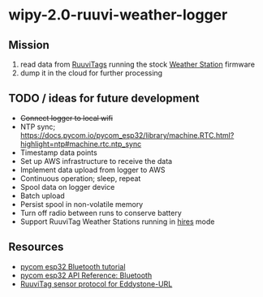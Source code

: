 # wipy-2.0-ruuvi-weather-logger

## Mission
1) read data from [RuuviTags](https://ruuvitag.com/) running the stock [Weather Station](https://ruu.vi/setup/#weather-station) firmware
2) dump it in the cloud for further processing

## TODO / ideas for future development
* ~~Connect logger to local wifi~~
* NTP sync; https://docs.pycom.io/pycom_esp32/library/machine.RTC.html?highlight=ntp#machine.rtc.ntp_sync
* Timestamp data points
* Set up AWS infrastructure to receive the data
* Implement data upload from logger to AWS
* Continuous operation; sleep, repeat
* Spool data on logger device
* Batch upload
* Persist spool in non-volatile memory
* Turn off radio between runs to conserve battery
* Support RuuviTag Weather Stations running in [hires](https://github.com/ruuvi/ruuvitag_fw/blob/b3838028bcac0a11abed44866a5cae5f0702a1ac/ruuvi_examples/weather_station/main.c#L85) mode

## Resources
* [pycom esp32 Bluetooth tutorial](https://docs.pycom.io/pycom_esp32/pycom_esp32/tutorial/includes/bluetooth.html)
* [pycom esp32 API Reference: Bluetooth](https://docs.pycom.io/pycom_esp32/library/network.Bluetooth.html)
* [RuuviTag sensor protocol for Eddystone-URL](https://github.com/ruuvi/ruuvi-sensor-protocols)
